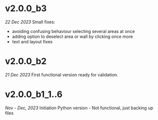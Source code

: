 
# v2.0.0_b3
_22 Dec 2023_
Small fixes:
- avoiding confusing behaviour selecting several areas at once
- adding option to deselect area or wall by clicking once more
- text and layout fixes

# v2.0.0_b2
_21 Dec 2023_
First functional version ready for validation.

# v2.0.0_b1_1..6
_Nov - Dec, 2023_
Initiation Python version - Not functional, just backing up files
